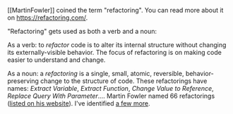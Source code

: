 [[MartinFowler]] coined the term "refactoring". You can read more about it on https://refactoring.com/.

"Refactoring" gets used as both a verb and a noun:

As a verb: to _refactor_ code is to alter its internal structure without changing its externally-visible behavior. The focus of refactoring is on making code easier to understand and change.

As a noun: a _refactoring_ is a single, small, atomic, reversible, behavior-preserving change to the structure of code. These refactorings have names: _Extract Variable_, _Extract Function_, _Change Value to Reference_, _Replace Query With Parameter_.... Martin Fowler named 66 refactorings ([listed on his website](https://refactoring.com/catalog/)). I've identified [a few more](https://github.com/benchristel/refactoring-workshop/tree/master/docs/refactorings).